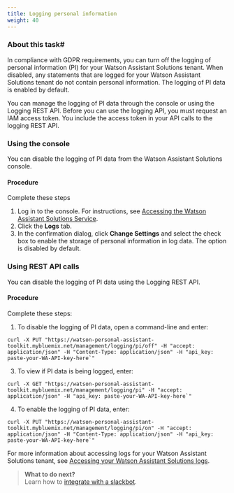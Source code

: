 ```yaml
---
title: Logging personal information
weight: 40
---
```

### About this task#
In compliance with GDPR requirements, you can turn off the logging of personal information (PI) for your Watson Assistant Solutions tenant.  When disabled, any statements that are logged for your Watson Assistant Solutions tenant do not contain personal information. The logging of PI data is enabled by default.

You can manage the logging of PI data through the console or using the Logging REST API. Before you can use the logging API, you must request an IAM access token.  You include the access token in your API calls to the logging REST API.

### Using the console
You can disable the logging of PI data from the Watson Assistant Solutions console.

#### Procedure
Complete these steps
1. Log in to the console. For instructions, see [Accessing the Watson Assistant Solutions Service]({{site.baseurl}}/get-started/get-api-key/).
2. Click the **Logs** tab.
3. In the confirmation dialog, click **Change Settings** and select the check box to enable the storage of personal information in log data.  The option is disabled by default.

### Using REST API calls
You can disable the logging of PI data using the Logging REST API.

#### Procedure
Complete these steps:
1. To disable the logging of PI data, open a command-line and enter:
```shell
curl -X PUT "https://watson-personal-assistant-toolkit.mybluemix.net/management/logging/pi/off" -H "accept: application/json" -H "Content-Type: application/json" -H "api_key: paste-your-WA-API-key-here`"
```
3. To view if PI data is being logged, enter:
```shell
curl -X GET "https://watson-personal-assistant-toolkit.mybluemix.net/management/logging/pi" -H "accept: application/json" -H "api_key: paste-your-WA-API-key-here`"
```
4. To enable the logging of PI data, enter:
```shell
curl -X PUT "https://watson-personal-assistant-toolkit.mybluemix.net/management/logging/pi/on" -H "accept: application/json" -H "Content-Type: application/json" -H "api_key: paste-your-WA-API-key-here`"
```

For more information about accessing logs for your Watson Assistant Solutions tenant, see [Accessing your Watson Assistant Solutions logs]({{site.baseurl}}/further-topics/get-logs/).

> **What to do next?**<br/>
Learn how to [integrate with a slackbot]({{site.baseurl}}/further-topics/slackbot-integration/).
